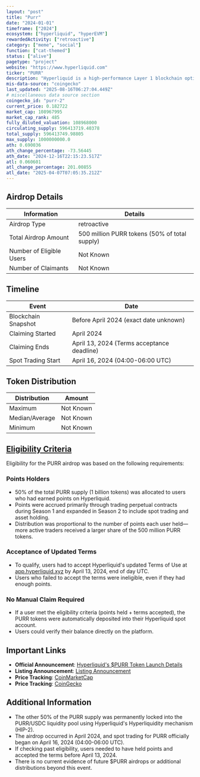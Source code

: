 ```yaml
---
layout: "post"
title: "Purr"
date: "2024-01-01"
timeframe: ["2024"]
ecosystem: ["hyperliquid", "hyperEVM"]
rewardedActivity: ["retroactive"]
category: ["meme", "social"]
function: ["cat-themed"]
status: ["alive"]
pagetype: "project"
website: "https://www.hyperliquid.com"
ticker: "PURR"
description: "Hyperliquid is a high-performance Layer 1 blockchain optimized for decentralized finance (DeFi) applications, offering fully on-chain spot and perpetual trading with native token standards."
mis-data-source: "coingecko"
last_updated: "2025-08-16T06:27:04.449Z"
# miscellaneous data source section
coingecko_id: "purr-2"
current_price: 0.182722
market_cap: 108967995
market_cap_rank: 485
fully_diluted_valuation: 108968000
circulating_supply: 596413719.40378
total_supply: 596413749.98805
max_supply: 1000000000.0
ath: 0.690036
ath_change_percentage: -73.56445
ath_date: "2024-12-16T22:15:23.517Z"
atl: 0.060601
atl_change_percentage: 201.00855
atl_date: "2025-04-07T07:05:35.212Z"
---
```


## Airdrop Details

| Information              | Details                                       |
| ------------------------ | --------------------------------------------- |
| Airdrop Type             | retroactive                                   |
| Total Airdrop Amount     | 500 million PURR tokens (50% of total supply) |
| Number of Eligible Users | Not Known                                     |
| Number of Claimants      | Not Known                                     |

## Timeline

| Event               | Date                                       |
| ------------------- | ------------------------------------------ |
| Blockchain Snapshot | Before April 2024 (exact date unknown)     |
| Claiming Started    | April 2024                                 |
| Claiming Ends       | April 13, 2024 (Terms acceptance deadline) |
| Spot Trading Start  | April 16, 2024 (04:00-06:00 UTC)           |

## Token Distribution

| Distribution   | Amount    |
| -------------- | --------- |
| Maximum        | Not Known |
| Median/Average | Not Known |
| Minimum        | Not Known |

## [Eligibility Criteria](https://app.hyperliquid.xyz)

Eligibility for the PURR airdrop was based on the following requirements:

### Points Holders
- 50% of the total PURR supply (1 billion tokens) was allocated to users who had earned points on Hyperliquid.
- Points were accrued primarily through trading perpetual contracts during Season 1 and expanded in Season 2 to include spot trading and asset holding.
- Distribution was proportional to the number of points each user held—more active traders received a larger share of the 500 million PURR tokens.

### Acceptance of Updated Terms
- To qualify, users had to accept Hyperliquid's updated Terms of Use at [app.hyperliquid.xyz](https://app.hyperliquid.xyz) by April 13, 2024, end of day UTC.
- Users who failed to accept the terms were ineligible, even if they had enough points.

### No Manual Claim Required
- If a user met the eligibility criteria (points held + terms accepted), the PURR tokens were automatically deposited into their Hyperliquid spot account.
- Users could verify their balance directly on the platform.

## Important Links

- **Official Announcement**: [Hyperliquid's $PURR Token Launch Details](https://x.com/HyperliquidX/status/1773531180815507473)
- **Listing Announcement**: [Listing Announcement](https://x.com/HyperliquidX/status/1780079468918587507)
- **Price Tracking**: [CoinMarketCap](https://coinmarketcap.com/currencies/purr)
- **Price Tracking**: [CoinGecko](https://www.coingecko.com/en/coins/purr)

## Additional Information

- The other 50% of the PURR supply was permanently locked into the PURR/USDC liquidity pool using Hyperliquid's Hyperliquidity mechanism (HIP-2).
- The airdrop occurred in April 2024, and spot trading for PURR officially began on April 16, 2024 (04:00-06:00 UTC).
- If checking past eligibility, users needed to have held points and accepted the terms before April 13, 2024.
- There is no current evidence of future $PURR airdrops or additional distributions beyond this event.